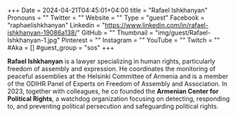+++
Date = 2024-04-21T04:45:01+04:00
title = "Rafael Ishkhanyan"
Pronouns = ""
Twitter = ""
Website = ""
Type = "guest"
Facebook = "raphaelishkhanyan"
Linkedin = "https://www.linkedin.com/in/rafael-ishkhanyan-19086a138/"
GitHub = ""
Thumbnail = "img/guest/Rafael-Ishkhanyan-1.jpg"
Pinterest = ""
Instagram = ""
YouTube = ""
Twitch = ""
#Aka = []
#guest_group = "sos"
+++

**Rafael Ishkhanyan** is a lawyer specializing in human rights, particularly freedom of assembly and expression. He coordinates the monitoring of peaceful assemblies at the Helsinki Committee of Armenia and is a member of the ODIHR Panel of Experts on Freedom of Assembly and Association. In 2023, together with colleagues, he co founded the __Armenian Center for Political Rights__, a watchdog organization focusing on detecting, responding to, and preventing political persecution and safeguarding political rights.
